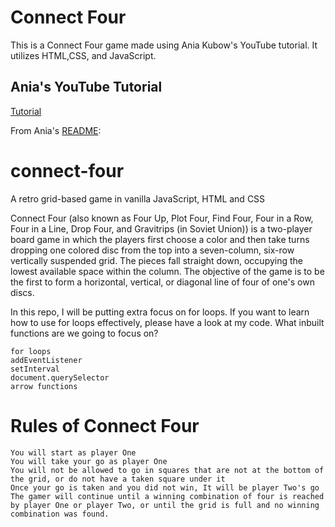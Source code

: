 # Connect Four

This is a Connect Four game made using Ania Kubow's YouTube tutorial. It utilizes HTML,CSS, and JavaScript.

## Ania's YouTube Tutorial

[Tutorial](https://www.youtube.com/watch?feature=youtu.be&utm_campaign=codewithveni&utm_medium=email&utm_source=Revue+newsletter&v=dBlSiGOFjUY)

From Ania's [README](https://github.com/kubowania/connect-four):

# connect-four

A retro grid-based game in vanilla JavaScript, HTML and CSS

Connect Four (also known as Four Up, Plot Four, Find Four, Four in a Row, Four in a Line, Drop Four, and Gravitrips (in Soviet Union)) is a two-player board game in which the players first choose a color and then take turns dropping one colored disc from the top into a seven-column, six-row vertically suspended grid. The pieces fall straight down, occupying the lowest available space within the column. The objective of the game is to be the first to form a horizontal, vertical, or diagonal line of four of one's own discs.

In this repo, I will be putting extra focus on for loops. If you want to learn how to use for loops effectively, please have a look at my code.
What inbuilt functions are we going to focus on?

    for loops
    addEventListener
    setInterval
    document.querySelector
    arrow functions

# Rules of Connect Four

    You will start as player One
    You will take your go as player One
    You will not be allowed to go in squares that are not at the bottom of the grid, or do not have a taken square under it
    Once your go is taken and you did not win, It will be player Two's go
    The gamer will continue until a winning combination of four is reached by player One or player Two, or until the grid is full and no winning combination was found.
